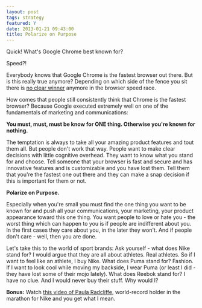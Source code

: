 ```yaml
---
layout: post
tags: strategy
featured: Y
date: 2013-01-21 09:43:00
title: Polarize on Purpose
---
```

Quick! What's Google Chrome best known for?

Speed?!

Everybody knows that Google Chrome is the fastest browser out there. But is this really true anymore? Depending on which side of the fence you sit there is [no clear winner](http://lifehacker.com/5976082/browser-speed-tests-chrome-24-firefox-18-internet-explorer-10-and-opera-1212) anymore in the browser speed race.

How comes that people still consistently think that Chrome is the fastest browser? Because Google executed extremely well on one of the fundamentals of marketing and communications:

**You must, must, must be know for ONE thing. Otherwise you're known for nothing.**

The temptation is always to take all your amazing product features and tout them all. But people don't work that way. People want to make clear decisions with little cognitive overhead. They want to know what you stand for and choose. Tell someone that your browser is fast and secure and has innovative features and is customizable and you have lost them. Tell them that you're the fastest one out there and they can make a snap decision if this is important for them or not.

**Polarize on Purpose.**

Especially when you're small you must find the one thing you want to be known for and push all your communications, your marketing, your product appearance toward this one thing. You want people to love or hate you - the worst thing which can happen to you is if people are indifferent about you. In the first cases they care about you, in the later they won't. And if people don't care - well, then you are done.

Let's take this to the world of sport brands: Ask yourself - what does Nike stand for? I would argue that they are all about athletes. Real athletes. So if I want to feel like an athlete, I buy Nike. What does Puma stand for? Fashion. If I want to look cool while moving my backside, I wear Puma (or least I did - they have lost some of their mojo lately). What does Reebok stand for? I have no clue. And I would never buy their stuff. Why would I?

**Bonus:** Watch [this video of Paula Radcliffe](https://www.youtube.com/watch?v=LAZyJEzZpJk), world-record holder in the marathon for Nike and you get what I mean.